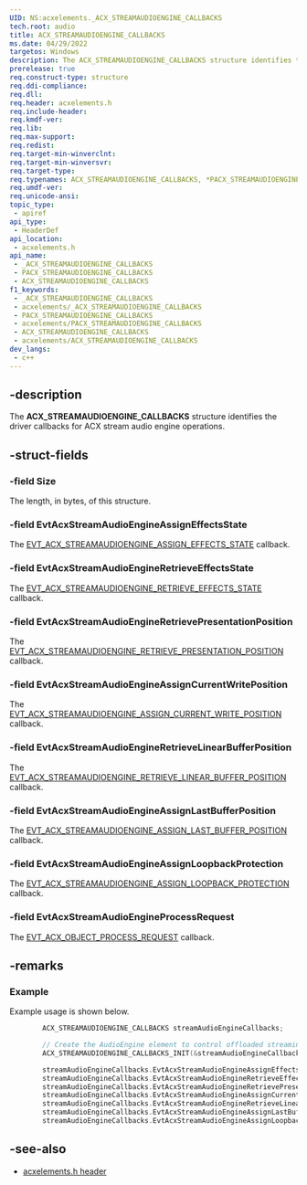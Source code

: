 ```yaml
---
UID: NS:acxelements._ACX_STREAMAUDIOENGINE_CALLBACKS
tech.root: audio 
title: ACX_STREAMAUDIOENGINE_CALLBACKS
ms.date: 04/29/2022
targetos: Windows
description: The ACX_STREAMAUDIOENGINE_CALLBACKS structure identifies the driver callbacks for ACX audio engine stream operations.
prerelease: true
req.construct-type: structure
req.ddi-compliance: 
req.dll: 
req.header: acxelements.h
req.include-header: 
req.kmdf-ver: 
req.lib: 
req.max-support: 
req.redist: 
req.target-min-winverclnt: 
req.target-min-winversvr: 
req.target-type: 
req.typenames: ACX_STREAMAUDIOENGINE_CALLBACKS, *PACX_STREAMAUDIOENGINE_CALLBACKS
req.umdf-ver: 
req.unicode-ansi: 
topic_type:
 - apiref
api_type:
 - HeaderDef
api_location:
 - acxelements.h
api_name:
 - _ACX_STREAMAUDIOENGINE_CALLBACKS
 - PACX_STREAMAUDIOENGINE_CALLBACKS
 - ACX_STREAMAUDIOENGINE_CALLBACKS
f1_keywords:
 - _ACX_STREAMAUDIOENGINE_CALLBACKS
 - acxelements/_ACX_STREAMAUDIOENGINE_CALLBACKS
 - PACX_STREAMAUDIOENGINE_CALLBACKS
 - acxelements/PACX_STREAMAUDIOENGINE_CALLBACKS
 - ACX_STREAMAUDIOENGINE_CALLBACKS
 - acxelements/ACX_STREAMAUDIOENGINE_CALLBACKS
dev_langs:
 - c++
---
```


## -description

The **ACX_STREAMAUDIOENGINE_CALLBACKS** structure identifies the driver callbacks for ACX stream audio engine operations.

## -struct-fields

### -field Size

The length, in bytes, of this structure.

### -field EvtAcxStreamAudioEngineAssignEffectsState

The [EVT_ACX_STREAMAUDIOENGINE_ASSIGN_EFFECTS_STATE](nc-acxelements-evt_acx_streamaudioengine_assign_effects_state.md) callback.

### -field EvtAcxStreamAudioEngineRetrieveEffectsState

The [EVT_ACX_STREAMAUDIOENGINE_RETRIEVE_EFFECTS_STATE](nc-acxelements-evt_acx_streamaudioengine_retrieve_effects_state.md) callback.

### -field EvtAcxStreamAudioEngineRetrievePresentationPosition

The [EVT_ACX_STREAMAUDIOENGINE_RETRIEVE_PRESENTATION_POSITION](nc-acxelements-evt_acx_streamaudioengine_retrieve_presentation_position.md) callback.

### -field EvtAcxStreamAudioEngineAssignCurrentWritePosition

The [EVT_ACX_STREAMAUDIOENGINE_ASSIGN_CURRENT_WRITE_POSITION](nc-acxelements-evt_acx_streamaudioengine_assign_current_write_position.md) callback.

### -field EvtAcxStreamAudioEngineRetrieveLinearBufferPosition

The [EVT_ACX_STREAMAUDIOENGINE_RETRIEVE_LINEAR_BUFFER_POSITION](nc-acxelements-evt_acx_streamaudioengine_retrieve_linear_buffer_position.md) callback.

### -field EvtAcxStreamAudioEngineAssignLastBufferPosition

The [EVT_ACX_STREAMAUDIOENGINE_ASSIGN_LAST_BUFFER_POSITION](nc-acxelements-evt_acx_streamaudioengine_assign_last_buffer_position.md) callback.

### -field EvtAcxStreamAudioEngineAssignLoopbackProtection

The [EVT_ACX_STREAMAUDIOENGINE_ASSIGN_LOOPBACK_PROTECTION](nc-acxelements-evt_acx_streamaudioengine_assign_loopback_protection.md) callback.

### -field EvtAcxStreamAudioEngineProcessRequest

The [EVT_ACX_OBJECT_PROCESS_REQUEST](/windows-hardware/drivers/ddi/acxrequest/acxrequest/nc-acxrequest-evt_acx_object_process_request.md) callback. 

## -remarks

### Example

Example usage is shown below.

```cpp
        ACX_STREAMAUDIOENGINE_CALLBACKS streamAudioEngineCallbacks;

        // Create the AudioEngine element to control offloaded streaming.
        ACX_STREAMAUDIOENGINE_CALLBACKS_INIT(&streamAudioEngineCallbacks);

        streamAudioEngineCallbacks.EvtAcxStreamAudioEngineAssignEffectsState = CodecR_EvtAcxStreamAudioEngineAssignEffectsState;
        streamAudioEngineCallbacks.EvtAcxStreamAudioEngineRetrieveEffectsState = CodecR_EvtAcxStreamAudioEngineRetrieveEffectsState;
        streamAudioEngineCallbacks.EvtAcxStreamAudioEngineRetrievePresentationPosition = CodecR_EvtAcxStreamAudioEngineRetrievePresentationPosition;
        streamAudioEngineCallbacks.EvtAcxStreamAudioEngineAssignCurrentWritePosition = CodecR_EvtAcxStreamAudioEngineAssignCurrentWritePosition;
        streamAudioEngineCallbacks.EvtAcxStreamAudioEngineRetrieveLinearBufferPosition = CodecR_EvtAcxStreamAudioEngineRetrieveLinearBufferPosition;
        streamAudioEngineCallbacks.EvtAcxStreamAudioEngineAssignLastBufferPosition = CodecR_EvtAcxStreamAudioEngineAssignLastBufferPosition;
        streamAudioEngineCallbacks.EvtAcxStreamAudioEngineAssignLoopbackProtection = CodecR_EvtAcxStreamAudioEngineAssignLoopbackProtection;
```

## -see-also

- [acxelements.h header](index.md)
